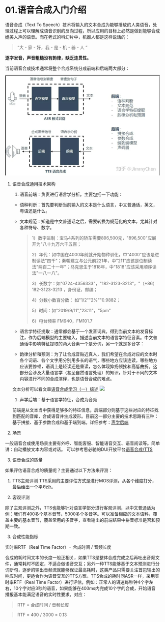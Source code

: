# 01.语音合成入门介绍

语音合成（Text To Speech）技术将输入的文本合成为能够播放的人类语音，处理过程上可以理解成语音识别的反向过程，所以应用的目标上必然是做到能够合成媲美人声的语音。而在老式的科幻片中，机器人都是这样说话的：

>“大 - 家 - 好，我 - 是 - 机 - 器 - 人 ”

**逐字发音，声音粗糙没有韵律，缺乏连贯性。**

当前语音合成技术通常将整个合成系统分成前端和后端两大部分：

![](../images/tts.png)

1. 语音合成通用技术架构

    1. 语音前端：负责进行语言学分析。主要包括一下功能：
   - 语种判断：首先要判断当前输入的文本是什么语言，中文普通话，英文，粤语还是什么。
   - 文本规范：知道是中文普通话之后，需要转换为规范化的文本，尤其针对各种符号、数字。
       > 1）数字进制：宝马4系列的轿车需要896,500元，"896,500"应展开为"八十九万六千五百；
       > 
       > 2）年代：如中国在4000年前就开始物种驯化，中"4000"应该是进制读法"四千"；秦朝建立与公元前221年，中"211"应该是位制读法"两百二十一年"；马克思生于1818年，中"1818"应该采用顺序读法"一八一八"。
       > 
       > 3）长数字：如"0724-4356333"，"182-3123-3213"，"（+86）182-3123-3213 ，身份证，邮编；
       > 
       > 4）分数小数百分数： 如"1/2""2%""0.9882；
       > 
       > 5）时间：如"2019/9/11","23:11"，"5pm"
       > 
       > 6）电台频率 FM940，FM101.7

   - 语言学特征提取：通常都会基于一个发音词典，得到当前文本的发音标注，作为后端模型的主要输入，描述当前文本的语言学特征音素。中文普通话中影响特征提取的两大音素一个是分词，另一个就是多音字：

   - 韵律分析和预测：为了让合成音贴近真人，我们希望在合成对应的文本时各个词语、各个文字用分别用多长的语气，哪些地方应该连读，哪些地方应该要停顿，语调上是轻读还是重读，怎么体现抑扬顿挫和高低曲折。这部分会涉及大量语言学（甚至自然语言处理）的知识，针对于不同的文本内容进行不同的合成演绎，也是语音合成的难点。

    文本分析可以看文章[语音合成学习（一）综述](https://cloud.tencent.com/developer/article/2104364?areaId=106001)
    ![](https://ask.qcloudimg.com/http-save/yehe-8223537/f18815f1fbf1aeb23d0138178637dd3c.png)

   1. 声学后端：基于语言学特征，合成为音频

   前端是从文本当中获得足够多的特征信息，后端部分则基于这些对应的特征找到匹配的音库，合成语音并生成波形。目前这一部分主要的技术思路有三种：基于拼接、基于参数合成和基于端到端。详细参考：[声学后端](https://zhuanlan.zhihu.com/p/142021307)

2. 场景

一般语音合成使用场景主要有外呼、智能客服、智能语音交互、语音阅读等。简单讲：自动播放文本内容或对话。
可以参考思必驰的DUI开放平台[语音合成/TTS](https://cloud.aispeech.com/openSource/technology/tts)

3. 语音合成的质量

如果评估语音合成的质量呢？主要通过以下方法来评测：

   1. TTS主观评测
   TTS采用的主要评估方式是进行MOS评测，从各个维度打分，最后给出一个平均分。

   2. 客观评测

   除了主观评测之外，TTS也能够针对语言学部分进行客观评测，以中文普通话为例：我们有400多个基本音节，5000多个多音字。可以准备相应的文本语料，覆盖主要的基本音节，覆盖常用的多音字，查看输出的前端结果中拼音标准是否和预期一致。

   3. 合成性能指标
      
   实时率RTF（Real Time Factor）= 合成时间 / 音频长度

   合成的耗时同文本的长度一般正相关，如果TTS是整体合成完成之后再吐出音频文件，通常耗时不固定，不适合做语音交互；另外一种TTS能够基于文本预测进行分词断句，逐步的输出音频流就能够保证最高耗时，这类产品只需要关注首包输出的响应时间，更适合作为语音交互的TTS方案。TTS合成的耗时同ASR一样，采用实时率RTF（Real Time Factor）进行评估，例如：正常人的语速每秒钟4个字左右，10个字对应3秒的语音，如果能够在400ms内完成10个字的合成，开始语音播报基本能满足语音的实时性要求，对应：
   
   > RTF = 合成时间 / 音频长度

   > RTF = 400 / 3000 = 0.13

<br><br>
<Vssue :title="$title" />